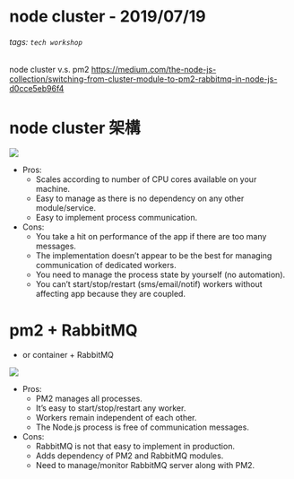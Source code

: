 node cluster - 2019/07/19
===

###### tags: `tech workshop`

node cluster v.s. pm2
https://medium.com/the-node-js-collection/switching-from-cluster-module-to-pm2-rabbitmq-in-node-js-d0cce5eb96f4


# node cluster 架構
![](https://i.imgur.com/9P6heTW.png)

- Pros:
    - Scales according to number of CPU cores available on your machine.
    - Easy to manage as there is no dependency on any other module/service.
    - Easy to implement process communication.
- Cons:
    - You take a hit on performance of the app if there are too many messages.
    - The implementation doesn’t appear to be the best for managing communication of dedicated workers.
    - You need to manage the process state by yourself (no automation).
    - You can’t start/stop/restart (sms/email/notif) workers without affecting app because they are coupled.

# pm2 + RabbitMQ

- or container + RabbitMQ

![](https://i.imgur.com/LK2SvAZ.png)

- Pros:
    - PM2 manages all processes.
    - It’s easy to start/stop/restart any worker.
    - Workers remain independent of each other.
    - The Node.js process is free of communication messages.
- Cons:
    - RabbitMQ is not that easy to implement in production.
    - Adds dependency of PM2 and RabbitMQ modules.
    - Need to manage/monitor RabbitMQ server along with PM2.